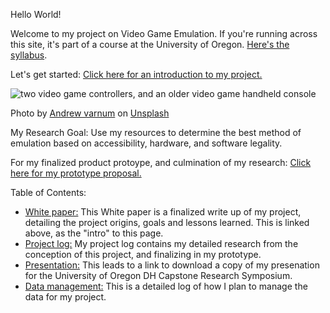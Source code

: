 Hello World!

Welcome to my project on Video Game Emulation. If you're running across this site, it's part of a course at the University of Oregon. [Here's the syllabus](https://github.com/eng470-s23/course-info/blob/main/eng470-s23_syllabus.md).

Let's get started: [Click here for an introduction to my project.](white-paper.md)

![two video game controllers, and an older video game handheld console](https://github.com/eng470-s23/eng470-zwhitley/assets/130099456/97f17e7e-effd-4816-8d83-bb0465bd6c10)

Photo by <a href="https://unsplash.com/ja/@andrew_creative?utm_source=unsplash&utm_medium=referral&utm_content=creditCopyText">Andrew varnum</a> on <a href="https://unsplash.com/photos/uNKyYp616wo?utm_source=unsplash&utm_medium=referral&utm_content=creditCopyText">Unsplash</a>
  
My Research Goal: Use my resources to determine the best method of emulation based on accessibility, hardware, and software legality.

For my finalized product protoype, and culmination of my research: [Click here for my prototype proposal.](prototype.md)

Table of Contents: 
- [White paper:](white-paper.md) 
This White paper is a finalized write up of my project, detailing the project origins, goals and lessons learned. This is linked above, as the "intro" to this page.
- [Project log:](project-log.md) 
My project log contains my detailed research from the conception of this project, and finalizing in my prototype.
- [Presentation:](presentation.md)
This leads to a link to download a copy of my presenation for the University of Oregon DH Capstone Research Symposium. 
- [Data management:](data-management.md)
This is a detailed log of how I plan to manage the data for my project. 

